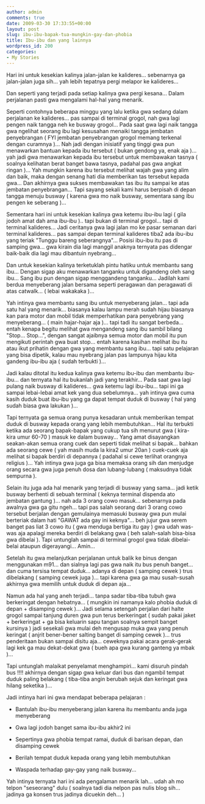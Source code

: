 ```yaml
---
author: admin
comments: true
date: 2009-03-30 17:33:55+00:00
layout: post
slug: ibu-ibu-bapak-tua-mungkin-gay-dan-phobia
title: Ibu-ibu dan yang lainnya
wordpress_id: 200
categories:
- My Stories
---
```


Hari ini untuk kesekian kalinya jalan-jalan ke kalideres... sebenarnya ga jalan-jalan juga sih... yah lebih tepatnya pergi melapor ke kalideres...

Dan seperti yang terjadi pada setiap kalinya gwa pergi kesana... Dalam perjalanan pasti gwa mengalami hal-hal yang menarik.

Seperti contohnya beberapa minggu yang lalu ketika gwa sedang dalam perjalanan ke kalideres... pas sampai di terminal grogol, nah gwa lagi pengen naik tangga neh ke busway grogol... Pada saat gwa lagi naik tangga gwa ngelihat seorang ibu lagi kesusahan menaiki tangga jembatan penyebrangan ( FYI jembatan penyebrangan grogol memang terkenal dengan curamnya )... Nah jadi dengan inisiatif yang tinggi gwa pun menawarkan bantuan kepada ibu tersebut ( bukan gendong ya, enak aja )... yah jadi gwa menawarkan kepada ibu tersebut untuk membawakan tasnya ( soalnya kelihatan berat banget bawa tasnya, padahal pas gwa angkat ringan )... Yah mungkin karena ibu tersebut melihat wajah gwa yang alim dan baik, maka dengan senang hati dia memberikan tas tersebut kepada gwa... Dan akhirnya gwa sukses membawakan tas ibu itu sampai ke atas jembatan penyebrangan... Tapi sayang sekali kami harus berpisah di depan tangga menuju busway ( karena gwa mo naik busway, sementara sang ibu pengen ke seberang )...

Sementara hari ini untuk kesekian kalinya gwa ketemu ibu-ibu lagi ( gila jodoh amat dah ama ibu-ibu ).. tapi bukan di terminal grogol... tapi di terminal kalideres... Jadi ceritanya gwa lagi jalan mo ke pasar semanan dari terminal kalideres... pas sampai depan terminal kalideres tiba2 ada ibu-ibu yang teriak "Tunggu bareng seberangnya"... Posisi ibu-ibu itu pas di samping gwa... gwa kirain dia lagi manggil anaknya ternyata pas didengar baik-baik dia lagi mau dibantuin nyebrang... 

Dan untuk kesekian kalinya terketuklah pintu hatiku untuk membantu sang ibu... Dengan sigap aku menawarkan tanganku untuk digandeng oleh sang ibu... Sang ibu pun dengan sigap menggandeng tanganku... Jadilah kami berdua menyeberang jalan bersama seperti peragawan dan peragawati di atas catwalk... ( lebai wakakaka )...

Yah intinya gwa membantu sang ibu untuk menyeberang jalan... tapi ada satu hal yang menarik... biasanya kalau lampu merah sudah hijau biasanya kan para motor dan mobil tidak memperhatikan para penyebrang yang menyeberang... ( main hajar-hajar aja )... tapi tadi itu sangat berbeda... entah kenapa begitu melihat gwa mengandeng sang ibu sambil bilang "Stop... Stop...", dengan sangat ajaibnya semua motor dan mobil itu pun mengikuti perintah gwa buat stop... entah karena kasihan melihat ibu itu atau ikut prihatin dengan gwa yang membantu sang ibu... tapi satu pelajaran yang bisa dipetik, kalau mau nyebrang jalan pas lampunya hijau kita gandeng ibu-ibu aja ( sudah terbukti )... 

Jadi kalau ditotal itu kedua kalinya gwa ketemu ibu-ibu dan membantu ibu-ibu... dan ternyata hal itu bukanlah jadi yang terakhir... Pada saat gwa lagi pulang naik busway di kalideres... gwa ketemu lagi ibu-ibu... tapi ini ga sampai lebai-lebai amat kek yang dua sebelumnya... yah intinya gwa cuma kasih duduk buat ibu-ibu yang ga dapat tempat duduk di busway ( hal yang sudah biasa gwa lakukan )... 

Tapi ternyata ga semua orang punya kesadaran untuk memberikan tempat duduk di busway kepada orang yang lebih membutuhkan... Hal itu terbukti ketika ada seorang bapak-bapak yang cukup tua sih menurut gwa ( kira-kira umur 60-70 ) masuk ke dalam busway... Yang amat disayangkan seakan-akan semua orang cuek dan seperti tidak melihat si bapak... bahkan ada seorang cewe ( yah masih muda la kira2 umur 20an ) cuek-cuek aja melihat si bapak berdiri di depannya ( padahal si cewe terlihat orangnya religius )... Yah intinya gwa juga ga bisa memaksa orang sih dan menjudge orang secara gwa juga penuh dosa dan lubang-lubang ( maksudnya tidak sempurna ).

Selain itu juga ada hal menarik yang terjadi di busway yang sama... jadi ketik busway berhenti di sebuah terminal ( keknya terminal dispenda ato jembatan gantung )... nah ada 3 orang cowo masuk... sebenarnya pada awalnya gwa ga gitu ngeh... tapi pas salah seorang dari 3 orang cowo tersebut berjalan dengan gemulainya memasuki busway gwa pun mulai berteriak dalam hati "GAWAT ada gay ini keknya"... beh jujur gwa serem banget pas liat 3 cowo itu ( gwa menduga bertiga itu gay ) gwa udah was-was aja apalagi mereka berdiri di belakang gwa ( beh salah-salah bisa-bisa gwa dibelai ). Tapi untunglah sampai di terminal grogol gwa tidak dibelai-belai ataupun digerayangi... Amin...

Setelah itu gwa melanjutkan perjalanan untuk balik ke binus dengan menggunakan m91... dan sialnya lagi pas gwa naik itu bus penuh banget... dan cuma tersisa tempat duduk... adanya di depan ( samping cewek ) trus dibelakang ( samping cewek juga )... tapi karena gwa ga mau susah-susah akhirnya gwa memilih untuk duduk di depan aja...

Namun ada hal yang aneh terjadi... tanpa sadar tiba-tiba tubuh gwa berkeringat dengan hebatnya... ( mungkin ini namanya kalo phobia duduk di depan + disamping cewek )... Jadi selama setengah perjalan dari halte grogol sampai tanjung duren gwa pun terus berkeringat ( sudah pakai jaket + berkeringat + ga bisa keluarin sapu tangan soalnya sempit banget kursinya ) jadi sesekali gwa mulai deh mengusap muka gwa yang penuh keringat ( anjrit bener-bener salting banget di samping cewek )... trus penderitaan bukan sampai disitu aja... ceweknya pakai acara gerak-gerak lagi kek ga mau dekat-dekat gwa ( bueh apa gwa kurang ganteng ya mbak )...

Tapi untunglah malaikat penyelamat menghampiri... kami disuruh pindah bus !!!! akhirnya dengan sigap gwa keluar dari bus dan ngambil tempat duduk paling belakang ( tiba-tiba angin berubah sejuk dan keringat gwa hilang seketika )... 

Jadi intinya hari ini gwa mendapat beberapa pelajaran :




	
  * Bantulah ibu-ibu menyeberang jalan karena itu membantu anda juga menyeberang

	
  * Gwa lagi jodoh banget sama ibu-ibu akhir2 ini

	
  * Sepertinya gwa phobia tempat ramai, duduk di barisan depan, dan disamping cewek

	
  * Berilah tempat duduk kepada orang yang lebih membutuhkan

	
  * Waspada terhadap gay-gay yang naik busway...



Yah intinya ternyata hari ini ada pengalaman menarik lah... udah ah mo telpon "seseorang" dulu ( soalnya tadi dia nelpon pas nulis blog sih... jadinya ga konsen trus jadinya dicuekin deh... )



 

